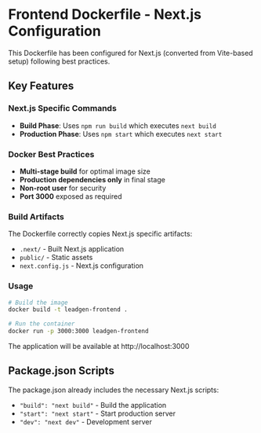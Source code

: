 # Frontend Dockerfile - Next.js Configuration

This Dockerfile has been configured for Next.js (converted from Vite-based setup) following best practices.

## Key Features

### Next.js Specific Commands
- **Build Phase**: Uses `npm run build` which executes `next build`
- **Production Phase**: Uses `npm start` which executes `next start`

### Docker Best Practices
- **Multi-stage build** for optimal image size
- **Production dependencies only** in final stage
- **Non-root user** for security
- **Port 3000** exposed as required

### Build Artifacts
The Dockerfile correctly copies Next.js specific artifacts:
- `.next/` - Built Next.js application
- `public/` - Static assets
- `next.config.js` - Next.js configuration

### Usage
```bash
# Build the image
docker build -t leadgen-frontend .

# Run the container
docker run -p 3000:3000 leadgen-frontend
```

The application will be available at http://localhost:3000

## Package.json Scripts
The package.json already includes the necessary Next.js scripts:
- `"build": "next build"` - Build the application
- `"start": "next start"` - Start production server
- `"dev": "next dev"` - Development server